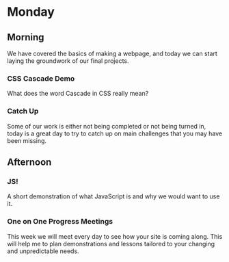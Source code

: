 # Monday

## Morning

We have covered the basics of making a webpage, and today we can start laying the groundwork of our final projects.

### CSS Cascade Demo

What does the word Cascade in CSS really mean?

### Catch Up

Some of our work is either not being completed or not being turned in, today is a great day to try to catch up on main challenges that you may have been missing.

## Afternoon

### JS!

A short demonstration of what JavaScript is and why we would want to use it.

### One on One Progress Meetings

This week we will meet every day to see how your site is coming along. This will help me to plan demonstrations and lessons tailored to your changing and unpredictable needs.
